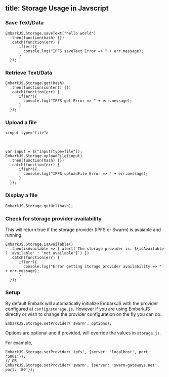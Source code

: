 title: Storage Usage in Javscript
---

### Save Text/Data

<pre><code class="javascript">EmbarkJS.Storage.saveText("hello world")
  .then(function(hash) {})
  .catch(function(err) {
      if(err){
        console.log("IPFS saveText Error => " + err.message);
      }
  });
</code></pre>

### Retrieve Text/Data

<pre><code class="javascript">EmbarkJS.Storage.get(hash)
  .then(function(content) {})
  .catch(function(err) {
      if(err){
        console.log("IPFS get Error => " + err.message);
      }
  });
</code></pre>

### Upload a file

<pre><code class="xml">&lt;input type=&quot;file&quot;&gt;
</code></pre>
<br>
<pre><code class="javascript">var input = $("input[type=file"]);
EmbarkJS.Storage.uploadFile(input)
  .then(function(hash) {})
  .catch(function(err) {
      if(err){
        console.log("IPFS uploadFile Error => " + err.message);
      }
  });
</code></pre>

### Display a file

<pre><code class="javascript">EmbarkJS.Storage.getUrl(hash);
</code></pre>

### Check for storage provider availability
This will return true if the storage provider (IPFS or Swarm) is avaiable and running. 

<pre><code class="javascript">EmbarkJS.Storage.isAvailable()
  .then(isAvailable => { alert(`The storage provider is: ${isAvailable ? 'available' : 'not available'}`) })
  .catch(function(err) {
      if(err){
        console.log("Error getting storage provider availability => " + err.message);
      }
  });
</code></pre>

### Setup

By default Embark will automatically initialize EmbarkJS with the provider configured at `config/storage.js`. However if you are using EmbarkJS directly or wish to change the provider configuration on the fly you can do:

<pre><code class="javascript">EmbarkJS.Storage.setProvider('swarm', options);
</code></pre>

Options are optional and if provided, will override the values in `storage.js`. 

For example,
<pre><code class="javascript">EmbarkJS.Storage.setProvider('ipfs', {server: 'localhost', port: '5001'});
// OR
EmbarkJS.Storage.setProvider('swarm', {server: 'swarm-gateways.net', port: '80'});
</code></pre>


